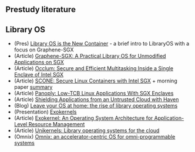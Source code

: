 ## Prestudy literature


## Library OS
  * (Pres) [Library OS is the New Container](https://events19.linuxfoundation.org/wp-content/uploads/2017/12/Library-OS-is-the-New-Container-Why-is-Library-OS-A-Better-Option-for-Compatibility-and-Sandboxing-Chia-Che-Tsai-UC-Berkeley.pdf) - a brief intro to LibraryOS with a focus on Graphene-SGX
  * (Article) [Graphene-SGX: A Practical Library OS for
Unmodified Applications on SGX](https://www.usenix.org/system/files/conference/atc17/atc17-tsai.pdf)
  * (Article) [Occlum: Secure and Efficient Multitasking Inside a Single Enclave of Intel SGX](https://dl.acm.org/doi/pdf/10.1145/3373376.3378469)
  * (Article) [SCONE: Secure Linux Containers with Intel SGX](https://www.usenix.org/conference/osdi16/technical-sessions/presentation/arnautov) + morning paper [summary](https://blog.acolyer.org/2016/12/14/scone-secure-linux-containers-with-intel-sgx/)
  * (Article) [Panoply: Low-TCB Linux Applications With SGX Enclaves](http://n.ethz.ch/~sshivaji/publications/panoply_ndss17.pdf)
  * (Article) [Shielding Applications from an Untrusted Cloud with Haven](https://doi.org/10.1145/2799647)
  * (Blog) [Leave your OS at home: the rise of library operating systems](https://www.sigarch.org/leave-your-os-at-home-the-rise-of-library-operating-systems/)
  * (Presentation) [Exokernels](http://www.cse.unsw.edu.au/~cs9242/03/lectures/lect04c.pdf)
  * (Article) [Exokernel: An Operating System Architecture for Application-Level Resource Management](https://pdos.csail.mit.edu/papers/exokernel-sosp95.ps)
  * (Article) [Unikernels: Library operating systems for the cloud](https://dl.acm.org/doi/abs/10.1145/2490301.2451167)
  * (Omnix) [Omnix: an accelerator-centric OS
for omni-programmable systems](https://dl.acm.org/doi/pdf/10.1145/3102980.3102992)
